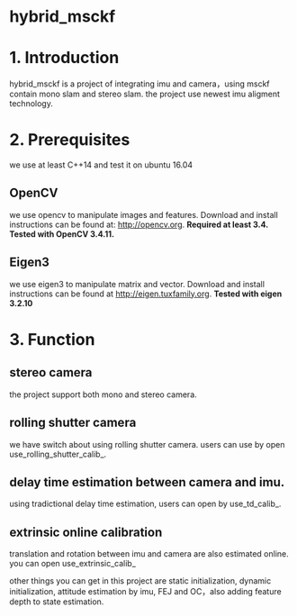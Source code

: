 # hybrid_msckf
# 1. Introduction
hybrid_msckf is a project of integrating imu and camera，using msckf contain mono slam and stereo slam. the project use newest imu aligment technology.  

# 2. Prerequisites
we use at least C++14 and test it on ubuntu 16.04
## OpenCV
we use opencv to manipulate images and features. Download and install instructions can be found at: http://opencv.org. **Required at least 3.4. Tested with OpenCV 3.4.11.**
## Eigen3
we use eigen3 to manipulate matrix and vector. Download and install instructions can be found at http://eigen.tuxfamily.org. **Tested with eigen 3.2.10**

# 3. Function

## stereo camera
the project support both mono and stereo camera.

## rolling shutter camera
we have switch about using rolling shutter camera. users can use by open use_rolling_shutter_calib_.

## delay time estimation between camera and imu.
using tradictional delay time estimation, users can open by use_td_calib_.

## extrinsic online calibration
translation and rotation between imu and camera are also estimated online. you can open use_extrinsic_calib_

other things you can get in this project are static initialization, dynamic initialization, attitude estimation by imu, FEJ and OC，also adding feature depth to state estimation.
